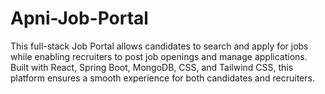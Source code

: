 # Apni-Job-Portal
This full-stack Job Portal allows candidates to search and apply for jobs while enabling recruiters to post job openings and manage applications. Built with React, Spring Boot, MongoDB, CSS, and Tailwind CSS, this platform ensures a smooth experience for both candidates and recruiters.
